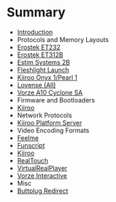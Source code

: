 # Summary

* [Introduction](README.md)
* Protocols and Memory Layouts
 * [Erostek ET232](hardware/erostek-et232.md)
 * [Erostek ET312B](hardware/erostek-et312b.md)
 * [Estim Systems 2B](hardware/estim-systems-2b.md)
 * [Fleshlight Launch](hardware/fleshlight-launch.md)
 * [Kiiroo Onyx 1/Pearl 1](hardware/kiiroo-onyx-pearl-one.md)
 * [Lovense (All)](hardware/lovense.md)
 * [Vorze A10 Cyclone SA](hardware/vorze-a10-cyclone-sa.md)
* Firmware and Bootloaders
 * [Kiiroo](firmware/kiiroo.md)
* Network Protocols
 * [Kiiroo Platform Server](network/kiiroo-platform-server.md)
* Video Encoding Formats
 * [Feelme](video-encoding-formats/feelme.md)
 * [Funscript](video-encoding-formats/funscript.md)
 * [Kiiroo](video-encoding-formats/kiiroo.md)
 * [RealTouch](video-encoding-formats/realtouch.md)
 * [VirtualRealPlayer](video-encoding-formats/virtualrealplayer.md)
 * [Vorze Interactive](video-encoding-formats/vorze-interactive.md)
* Misc
 * [Buttplug Redirect](misc/buttplug-redirect.md)
